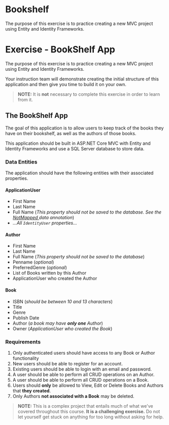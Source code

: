 # Bookshelf
The purpose of this exercise is to practice creating a new MVC project using Entity and Identity Frameworks.

# Exercise - BookShelf App

The purpose of this exercise is to practice creating a new MVC project using Entity and Identity Frameworks.

Your instruction team will demonstrate creating the initial structure of this application and then give you time to build it on your own.

> **NOTE:** It is **not** necessary to complete this exercise in order to learn from it.

## The BookShelf App

The goal of this application is to allow users to keep track of the books they have on their bookshelf, as well as the authors of those books.

This application should be built in ASP.<span>NET</span> Core MVC with Entity and Identity Frameworks and use a SQL Server database to store data.


### Data Entities

The application should have the following entities with their associated properties.

#### ApplicationUser

* First Name
* Last Name
* Full Name (_This property should not be saved to the database. See the [NotMapped ](https://www.learnentityframeworkcore.com/configuration/data-annotation-attributes/notmapped-attribute) data annotation_)
* _...All `IdentityUser` properties..._


#### Author

* First Name
* Last Name
* Full Name (_This property should not be saved to the database_)
* Penname (_optional_)
* PreferredGenre (_optional_)
* List of Books written by this Author
* ApplicationUser who created the Author 


#### Book

* ISBN (_should be between 10 and 13 characters_)
* Title
* Genre
* Publish Date
* Author (_a book may have **only one** Author_)
* Owner (_ApplicationUser who created the Book_)


### Requirements

1. Only authenticated users should have access to any Book or Author functionality
1. New users should be able to register for an account.
1. Existing users should be able to login with an email and password.
1. A user should be able to perform all CRUD operations on an Author.
1. A user should be able to perform all CRUD operations on a Book.
1. Users should **only** be allowed to View, Edit or Delete Books and Authors that **they created**.
1. Only Authors **not associated with a Book** may be deleted.


> **NOTE:** This is a complex project that entails much of what we've covered throughout this course. **It is a challenging exercise.** Do not let yourself get stuck on anything for too long without asking for help.
